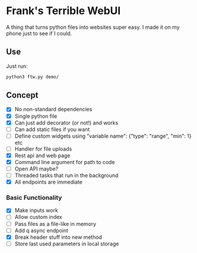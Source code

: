 # Frank's Terrible WebUI

A thing that turns python files into websites super easy. I made it on my phone just to see if I could.

## Use

Just run:

```bash
python3 ftw.py demo/
```

## Concept

 - [x] No non-standard dependencies
 - [x] Single python file
 - [x] Can just add decorator (or not!) and works
 - [ ] Can add static files if you want
 - [ ] Define custom widgets using "variable name": {"type": "range", "min": 1} etc
 - [ ] Handler for file uploads
 - [x] Rest api and web page
 - [x] Command line argument for path to code
 - [ ] Open API maybe?
 - [ ] Threaded tasks that run in the background
 - [x] All endpoints are immediate

### Basic Functionality

 - [x] Make inputs work
 - [ ] Allow custom index
 - [ ] Pass files as a file-like in memory
 - [ ] Add q async endpoint
 - [x] Break header stuff into new method
 - [ ] Store last used parameters in local storage
